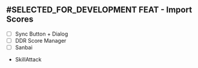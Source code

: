 ## #SELECTED_FOR_DEVELOPMENT FEAT - Import Scores
- [ ] Sync Button + Dialog
- [ ] DDR Score Manager
- [ ] Sanbai
- SkillAttack
<!-- order:20 -->